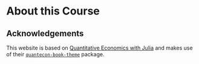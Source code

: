 # About this Course

## Acknowledgements

This website is based on [Quantitative Economics with Julia](https://julia.quantecon.org/intro.html) and makes use of their [`quantecon-book-theme`](https://github.com/QuantEcon/quantecon-book-theme) package.

